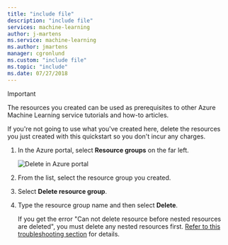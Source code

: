 ```yaml
---
title: "include file"
description: "include file"
services: machine-learning
author: j-martens
ms.service: machine-learning
ms.author: jmartens
manager: cgronlund
ms.custom: "include file"
ms.topic: "include"
ms.date: 07/27/2018
---
```


>[!IMPORTANT]
>The resources you created can be used as prerequisites to other Azure Machine Learning service tutorials and how-to articles. 


If you're not going to use what you've created here, delete the resources you just created with this quickstart so you don't incur any charges.

1. In the Azure portal, select **Resource groups** on the far left.  
 
   ![Delete in Azure portal](./media/aml-delete-resource-group/delete-resources.png)

1. From the list, select the resource group you created.

1. Select **Delete resource group**.

1. Type the resource group name and then select **Delete**.

   If you get the error "Can not delete resource before nested resources are deleted", you must delete any nested resources first. [Refer to this troubleshooting section](../articles/machine-learning/desktop-workbench/known-issues-and-troubleshooting-guide.md#cant-delete-experimentation-account) for details. 
